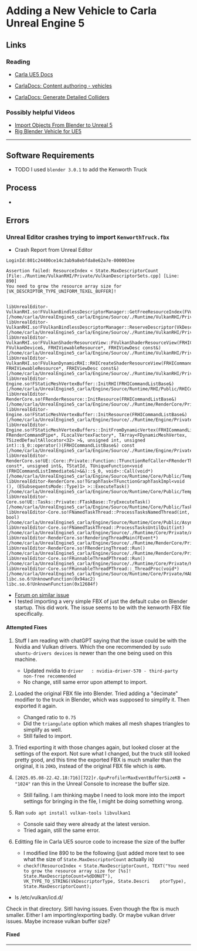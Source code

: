 # Adding a New Vehicle to Carla Unreal Engine 5

## Links
### Reading
* [Carla UE5 Docs](https://carla-ue5.readthedocs.io/en/latest/)

* [CarlaDocs: Content authoring - vehicles](https://carla-ue5.readthedocs.io/en/latest/tuto_content_authoring_vehicles/)


* [CarlaDocs: Generate Detailed Colliders](https://carla-ue5.readthedocs.io/en/latest/tuto_D_generate_colliders/)

### Possibly helpful Videos
* [Import Objects From Blender to Unreal 5](https://youtu.be/BqF5D4kteX8?si=3R2og5zqYq4cYVLL)
* [Rig Blender Vehicle for UE5](https://youtu.be/fcLBQ-zjEK8?si=gr0fc_u_ZLOF5ErP)
---


## Software Requirements
* TODO I used `blender 3.0.1` to add the Kenworth Truck

## Process
* 


## Errors
### Unreal Editor crashes trying to import `KenworthTruck.fbx`
* Crash Report from Unreal Editor
```
LoginId:801c24400ce14c3ab9a8ebfda8e62a7e-000003ee

Assertion failed: ResourceIndex < State.MaxDescriptorCount [File:./Runtime/VulkanRHI/Private/VulkanDescriptorSets.cpp] [Line: 890] 
You need to grow the resource array size for [VK_DESCRIPTOR_TYPE_UNIFORM_TEXEL_BUFFER]!


libUnrealEditor-VulkanRHI.so!FVulkanBindlessDescriptorManager::GetFreeResourceIndex(FVulkanBindlessDescriptorManager::BindlessSetState&) [/home/carla/UnrealEngine5_carla/Engine/Source/./Runtime/VulkanRHI/Private/VulkanDescriptorSets.cpp:890]
libUnrealEditor-VulkanRHI.so!FVulkanBindlessDescriptorManager::ReserveDescriptor(VkDescriptorType) [/home/carla/UnrealEngine5_carla/Engine/Source/./Runtime/VulkanRHI/Private/VulkanDescriptorSets.cpp:693]
libUnrealEditor-VulkanRHI.so!FVulkanShaderResourceView::FVulkanShaderResourceView(FRHICommandListBase&, FVulkanDevice&, FRHIViewableResource*, FRHIViewDesc const&) [/home/carla/UnrealEngine5_carla/Engine/Source/./Runtime/VulkanRHI/Private/VulkanUAV.cpp:13]
libUnrealEditor-VulkanRHI.so!FVulkanDynamicRHI::RHICreateShaderResourceView(FRHICommandListBase&, FRHIViewableResource*, FRHIViewDesc const&) [/home/carla/UnrealEngine5_carla/Engine/Source/./Runtime/VulkanRHI/Private/VulkanUAV.cpp:674]
libUnrealEditor-Engine.so!FStaticMeshVertexBuffer::InitRHI(FRHICommandListBase&) [/home/carla/UnrealEngine5_carla/Engine/Source/Runtime/RHI/Public/RHICommandList.h:886]
libUnrealEditor-RenderCore.so!FRenderResource::InitResource(FRHICommandListBase&) [/home/carla/UnrealEngine5_carla/Engine/Source/./Runtime/RenderCore/Private/RenderResource.cpp:190]
libUnrealEditor-Engine.so!FStaticMeshVertexBuffer::InitResource(FRHICommandListBase&) [/home/carla/UnrealEngine5_carla/Engine/Source/./Runtime/Engine/Private/Rendering/StaticMeshVertexBuffer.cpp:343]
libUnrealEditor-Engine.so!FStaticMeshVertexBuffers::InitFromDynamicVertex(FRHICommandListBase*, FRenderCommandPipe*, FLocalVertexFactory*, TArray<FDynamicMeshVertex, TSizedDefaultAllocator<32> >&, unsigned int, unsigned int)::$_0::operator()(FRHICommandListBase&) const [/home/carla/UnrealEngine5_carla/Engine/Source/./Runtime/Engine/Private/StaticMesh.cpp:1103]
libUnrealEditor-RenderCore.so!UE::Core::Private::Function::TFunctionRefCaller<FRenderThreadCommandPipe::EnqueueAndLaunch(char16_t const*, unsigned int&, TStatId, TUniqueFunction<void (FRHICommandListImmediate&)>&&)::$_0, void>::Call(void*) [/home/carla/UnrealEngine5_carla/Engine/Source/Runtime/Core/Public/Templates/Function.h:470]
libUnrealEditor-RenderCore.so!TGraphTask<TFunctionGraphTaskImpl<void (), (ESubsequentsMode::Type)1> >::ExecuteTask() [/home/carla/UnrealEngine5_carla/Engine/Source/Runtime/Core/Public/Templates/Function.h:470]
libUnrealEditor-Core.so!UE::Tasks::Private::FTaskBase::TryExecuteTask() [/home/carla/UnrealEngine5_carla/Engine/Source/Runtime/Core/Public/Tasks/TaskPrivate.h:504]
libUnrealEditor-Core.so!FNamedTaskThread::ProcessTasksNamedThread(int, bool) [/home/carla/UnrealEngine5_carla/Engine/Source/Runtime/Core/Public/Async/TaskGraphInterfaces.h:482]
libUnrealEditor-Core.so!FNamedTaskThread::ProcessTasksUntilQuit(int) [/home/carla/UnrealEngine5_carla/Engine/Source/./Runtime/Core/Private/Async/TaskGraph.cpp:667]
libUnrealEditor-RenderCore.so!RenderingThreadMain(FEvent*) [/home/carla/UnrealEngine5_carla/Engine/Source/./Runtime/RenderCore/Private/RenderingThread.cpp:317]
libUnrealEditor-RenderCore.so!FRenderingThread::Run() [/home/carla/UnrealEngine5_carla/Engine/Source/./Runtime/RenderCore/Private/RenderingThread.cpp:468]
libUnrealEditor-Core.so!FRunnableThreadPThread::Run() [/home/carla/UnrealEngine5_carla/Engine/Source/./Runtime/Core/Private/HAL/PThreadRunnableThread.cpp:25]
libUnrealEditor-Core.so!FRunnableThreadPThread::_ThreadProc(void*) [/home/carla/UnrealEngine5_carla/Engine/Source/Runtime/Core/Private/HAL/PThreadRunnableThread.h:187]
libc.so.6!UnknownFunction(0x94ac2)
libc.so.6!UnknownFunction(0x12684f)
```

* [Forum on similar issue](https://forums.unrealengine.com/t/ue5-2-freezes-on-importing-fbx/1263565/2?page=2)
* I tested importing a very simple FBX of just the default cube on Blender startup. This did work. The issue seems to be with the kenworth FBX file specifically.

#### Attempted Fixes
1. Stuff I am reading with chatGPT saying that the issue could be with the Nvidia and Vulkan drivers. Which the one recommended by `sudo ubuntu-drivers devices` is newer than the one being used on this machine.
    * Updated nvidia to `driver   : nvidia-driver-570 - third-party non-free recommended`
    * No change, still same error upon attempt to import.

2. Loaded the original FBX file into Blender. Tried adding a "decimate" modifier to the truck in Blender, which was supposed to simplify it. Then exported it again.
    * Changed ratio to `0.75`
    * Did the `triangulate` option which makes all mesh shapes triangles to simplify as well.
    * Still failed to import.

3. Tried exporting it with those changes again, but looked closer at the settings of the export. Not sure what I changed, but the truck still looked pretty good, and this time the exported FBX is much smaller than the original, it is `20Kb`, instead of the original FBX file which is `40Mb`.

4. `[2025.05.08-22.42.18:716][722]r.GpuProfilerMaxEventBufferSizeKB = "1024"` ran this in the Unreal Console to increase the buffer size.
    * Still failing. I am thinking maybe I need to look more into the import settings for bringing in the file, I might be doing something wrong.

5. Ran `sudo apt install vulkan-tools libvulkan1`
    * Console said they were already at the latest version.
    * Tried again, still the same error.

6. Editting file in Carla UE5 source code to increase the size of the buffer
    * I modified line 890 to be the following (just added more text to see what the size of `State.MaxDescriptorCount` actually is)
    * `checkf(ResourceIndex < State.MaxDescriptorCount, TEXT("You need to grow the resource array size for [%s]! State.MaxDescriptoCount=%dDONUT"), VK_TYPE_TO_STRING(VkDescriptorType, State.Descri    ptorType), State.MaxDescriptorCount);`

* ls /etc/vulkan/icd.d/

Check in that directory. Sitll having issues. Even though the fbx is much smaller. Either I am importing/exporting badly. Or maybe vulkan driver issues.
Maybe increase vulkan buffer size?

#### Fixed

---